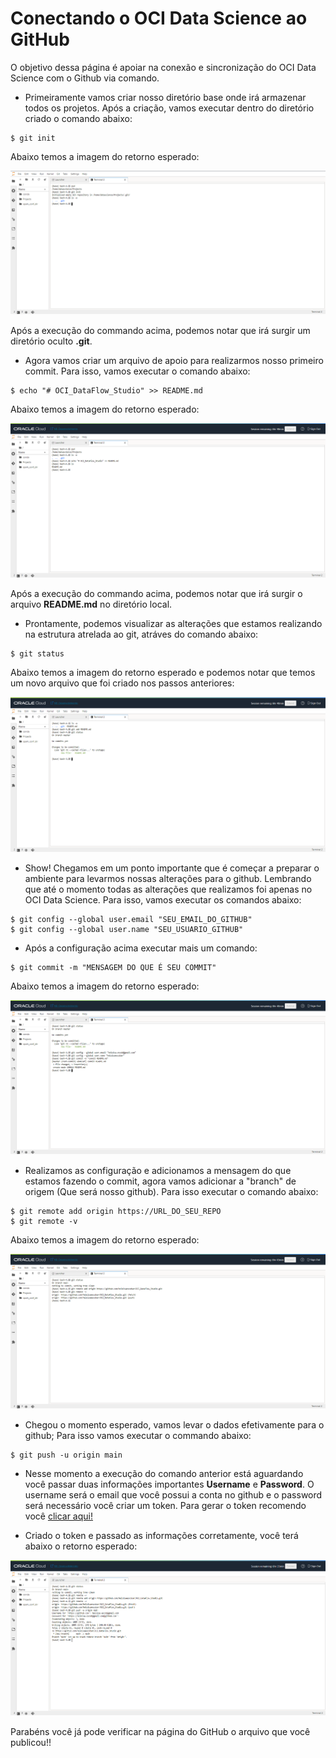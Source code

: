 # Conectando o OCI Data Science ao GitHub

O objetivo dessa página é apoiar na conexão e sincronização do OCI Data Science com o Github via comando.

* Primeiramente vamos criar nosso diretório base onde irá armazenar todos os projetos. Após a criação, vamos executar dentro do diretório criado o comando abaixo:

```
$ git init
```

Abaixo temos a imagem do retorno esperado:

![git init](./images/image1.png)

Após a execução do commando acima, podemos notar que irá surgir um diretório oculto **.git**.

* Agora vamos criar um arquivo de apoio para realizarmos nosso primeiro commit. Para isso, vamos executar o comando abaixo:

```
$ echo "# OCI_DataFlow_Studio" >> README.md
```

Abaixo temos a imagem do retorno esperado:

![criação README.md](./images/image2.png)

Após a execução do commando acima, podemos notar que irá surgir o arquivo **README.md** no diretório local.

* Prontamente, podemos visualizar as alterações que estamos realizando na estrutura atrelada ao git, atráves do comando abaixo:

```
$ git status
```

Abaixo temos a imagem do retorno esperado e podemos notar que temos um novo arquivo que foi criado nos passos anteriores:

![git status](./images/image3.png)

* Show! Chegamos em um ponto importante que é começar a preparar o ambiente para levarmos nossas alterações para o github. Lembrando que até o momento todas as alterações que realizamos foi apenas no OCI Data Science. Para isso, vamos executar os comandos abaixo:

```
$ git config --global user.email "SEU_EMAIL_DO_GITHUB"
$ git config --global user.name "SEU_USUARIO_GITHUB"
```

* Após a configuração acima executar mais um comando:

```
$ git commit -m "MENSAGEM DO QUE É SEU COMMIT"
```

Abaixo temos a imagem do retorno esperado:

![git commit](./images/image4.png)

* Realizamos as configuração e adicionamos a mensagem do que estamos fazendo o commit, agora vamos adicionar a "branch" de origem (Que será nosso github). Para isso executar o comando abaixo:

```
$ git remote add origin https://URL_DO_SEU_REPO
$ git remote -v
```

Abaixo temos a imagem do retorno esperado:

![git remote](./images/image5.png)

* Chegou o momento esperado, vamos levar o dados efetivamente para o github; Para isso vamos executar o commando abaixo:

```
$ git push -u origin main
```

* Nesse momento a execução do comando anterior está aguardando você passar duas informações importantes **Username** e **Password**. O username será o email que você possui a conta no github e o password será necessário você criar um token. Para gerar o token recomendo você [clicar aqui!](https://docs.github.com/en/authentication/keeping-your-account-and-data-secure/managing-your-personal-access-tokens)


* Criado o token e passado as informações corretamente, você terá abaixo o retorno esperado:

![git push](./images/image6.png)


Parabéns você já pode verificar na página do GitHub o arquivo que você publicou!!
